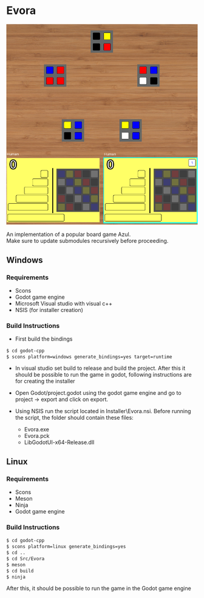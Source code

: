 # Evora
![game](https://github.com/minception/evora/blob/master/game.png?raw=true)

An implementation of a popular board game Azul.  
Make sure to update submodules recursively before proceeding.

## Windows
### Requirements
* Scons
* Godot game engine
* Microsoft Visual studio with visual c++
* NSIS (for installer creation)
### Build Instructions
* First build the bindings  
```
$ cd godot-cpp
$ scons platform=windows generate_bindings=yes target=runtime
```
* In visual studio set build to release and build the project. After this it should be possible to run the game in godot, following instructions are for creating the installer  

* Open Godot/project.godot using the godot game engine and go to project -> export and click on export.  
* Using NSIS run the script located in Installer\Evora.nsi. Before running the script, the folder should contain these files:
    * Evora.exe
    * Evora.pck
    * LibGodotUI-x64-Release.dll

## Linux
### Requirements
* Scons
* Meson
* Ninja
* Godot game engine
### Build Instructions

```
$ cd godot-cpp
$ scons platform=linux generate_bindings=yes
$ cd ..
$ cd Src/Evora
$ meson
$ cd build
$ ninja
```
After this, it should be possible to run the game in the Godot game engine
